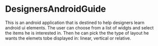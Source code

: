 # DesignersAndroidGuide
This is an android application that is destined to help designers learn android ui elements.
The user can choose from a list of widgts and select the items he is interested in.
Then he can pick the the type of layout he wants the elemets tobe displayed in: linear, vertical or relative. 
